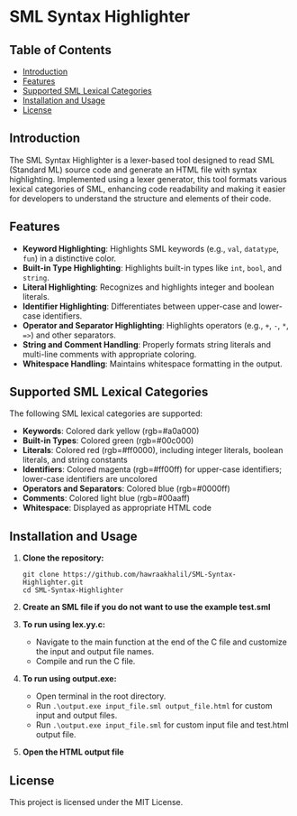 # SML Syntax Highlighter

## Table of Contents
- [Introduction](#introduction)
- [Features](#features)
- [Supported SML Lexical Categories](#supported-sml-lexical-categories)
- [Installation and Usage](#installation-and-usage)
- [License](#license)

## Introduction
The SML Syntax Highlighter is a lexer-based tool designed to read SML (Standard ML) source code and generate an HTML file with syntax highlighting. Implemented using a lexer generator, this tool formats various lexical categories of SML, enhancing code readability and making it easier for developers to understand the structure and elements of their code.

## Features
- **Keyword Highlighting**: Highlights SML keywords (e.g., `val`, `datatype`, `fun`) in a distinctive color.
- **Built-in Type Highlighting**: Highlights built-in types like `int`, `bool`, and `string`.
- **Literal Highlighting**: Recognizes and highlights integer and boolean literals.
- **Identifier Highlighting**: Differentiates between upper-case and lower-case identifiers.
- **Operator and Separator Highlighting**: Highlights operators (e.g., `+`, `-`, `*`, `=>`) and other separators.
- **String and Comment Handling**: Properly formats string literals and multi-line comments with appropriate coloring.
- **Whitespace Handling**: Maintains whitespace formatting in the output.

## Supported SML Lexical Categories
The following SML lexical categories are supported:
- **Keywords**: Colored dark yellow (rgb=#a0a000)
- **Built-in Types**: Colored green (rgb=#00c000)
- **Literals**: Colored red (rgb=#ff0000), including integer literals, boolean literals, and string constants
- **Identifiers**: Colored magenta (rgb=#ff00ff) for upper-case identifiers; lower-case identifiers are uncolored
- **Operators and Separators**: Colored blue (rgb=#0000ff)
- **Comments**: Colored light blue (rgb=#00aaff)
- **Whitespace**: Displayed as appropriate HTML code

## Installation and Usage

1. **Clone the repository:**
    ```
    git clone https://github.com/hawraakhalil/SML-Syntax-Highlighter.git
    cd SML-Syntax-Highlighter
    ```

2. **Create an SML file if you do not want to use the example test.sml**
  
3. **To run using lex.yy.c:**
      - Navigate to the main function at the end of the C file and customize the input and output file names.
      - Compile and run the C file.

4. **To run using output.exe:**
      - Open terminal in the root directory.
      - Run ```.\output.exe input_file.sml output_file.html``` for custom input and output files.
      - Run ```.\output.exe input_file.sml``` for custom input file and test.html output file.

5. **Open the HTML output file**

## License
This project is licensed under the MIT License.